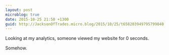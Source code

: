 ```yaml
---
layout: post
microblog: true
date: 2015-10-25 21:50 +1300
guid: http://JacksonOfTrades.micro.blog/2015/10/25/t658203949795799040.html
---
```

Looking at my analytics, someone viewed my website for 0 seconds.

Somehow.
